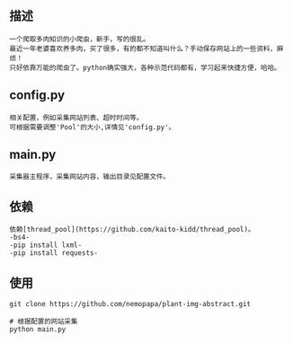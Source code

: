 ## 描述
    一个爬取多肉知识的小爬虫，新手，写的很乱。
    最近一年老婆喜欢养多肉，买了很多，有的都不知道叫什么？手动保存网站上的一些资料，麻烦！
    只好依靠万能的爬虫了。python确实强大，各种示范代码都有，学习起来快捷方便，哈哈。

## config.py
    相关配置，例如采集网站列表、超时时间等。
    可根据需要调整'Pool'的大小,详情见'config.py'。

## main.py
    采集器主程序，采集网站内容，输出目录见配置文件。

## 依赖
    依赖[thread_pool](https://github.com/kaito-kidd/thread_pool)。
    -bs4-
    -pip install lxml-
    -pip install requests-
    
## 使用
    git clone https://github.com/nemopapa/plant-img-abstract.git

    # 根据配置的网站采集
    python main.py
